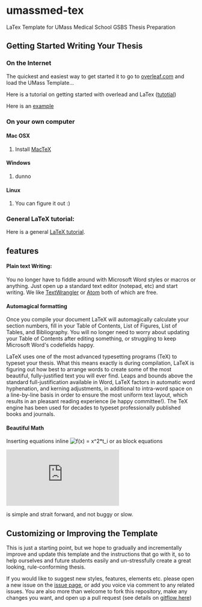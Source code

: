 # umassmed-tex

LaTex Template for UMass Medical School GSBS Thesis Preparation

## Getting Started Writing Your Thesis

### On the Internet

The quickest and easiest way to get started it to go to [overleaf.com](http://overlead.com) and load the UMass Template...

Here is a tutorial on getting started with overlead and LaTex ([tutotial](https://www.overleaf.com/tutorial))

Here is an [example](https://www.overleaf.com/3094199nnwpnb)

### On your own computer

#### Mac OSX

1. Install [MacTeX](https://tug.org/mactex/)

#### Windows

1. dunno

#### Linux

1. You can figure it out :)

### General LaTeX tutorial:

Here is a general [LaTeX tutorial](http://www.latex-tutorial.com/tutorials/).

## features

#### Plain text Writing:

You no longer have to fiddle around with Microsoft Word styles or macros or anything. Just open up a standard text editor (notepad, etc) and start writing. We like [TextWrangler](http://www.barebones.com/products/textwrangler/) or [Atom](https://atom.io/) both of which are free.

#### Automagical formatting

Once you compile your document LaTeX will automagically calculate your section numbers, fill in your Table of Contents, List of Figures, List of Tables, and Bibliography. You will no longer need to worry about updating your Table of Contents after editing something, or struggling to keep Microsoft Word's codefields happy.

LaTeX uses one of the most advanced typesetting programs (TeX) to typeset your thesis. What this means exactly is during compilation, LaTeX is figuring out how best to arrange words to create some of the most beautiful, fully-justified text you will ever find. Leaps and bounds above the standard full-justification available in Word, LaTeX factors in automatic word hyphenation, and kerning adjustments, in additional to intra-word space on a line-by-line basis in order to ensure the most uniform text layout, which results in an pleasant reading experience (ie happy committee!). The TeX engine has been used for decades to typeset professionally published books and journals.

#### Beautiful Math

Inserting equations inline <img src="http://latex.codecogs.com/svg.latex?f(x)&space;=&space;x^2*t_i" title="f(x) = x^2*t_i" /> or as block equations

![num 1](http://latex.codecogs.com/svg.latex?%5Cfrac%7Bd%7D%7Bdx%7D%5Cleft%28%20%5Cint_%7B0%7D%5E%7Bx%7D%20f%28u%29%5C%2Cdu%5Cright%29%3Df%28x%29)

is simple and strait forward, and not buggy or slow.

## Customizing or Improving the Template

This is just a starting point, but we hope to gradually and incrementally improve and update this template and the instructions that go with it, so to help ourselves and future students easily and un-stressfully create a great looking, rule-conforming thesis.

If you would like to suggest new styles, features, elements etc. please open a new issue on the [issue page](https://github.com/crmackay/umassmed-tex/issues), or add you voice via comment to any related issues. You are also more than welcome to fork this repository, make any changes you want, and open up a pull request (see details on [gitflow here](https://guides.github.com/introduction/flow/))
